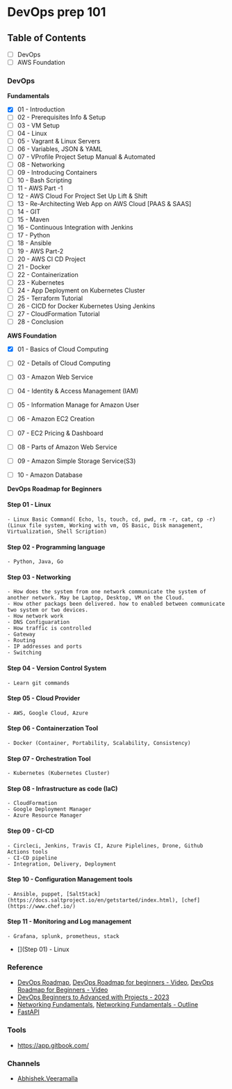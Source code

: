 # DevOps prep 101

## Table of Contents
- [ ] DevOps
- [ ] AWS Foundation

### DevOps

**Fundamentals**
- [x] 01 - Introduction
- [ ] 02 - Prerequisites Info & Setup
- [ ] 03 - VM Setup
- [ ] 04 - Linux
- [ ] 05 - Vagrant & Linux Servers
- [ ] 06 - Variables, JSON & YAML
- [ ] 07 - VProfile Project Setup Manual & Automated
- [ ] 08 - Networking
- [ ] 09 - Introducing Containers
- [ ] 10 - Bash Scripting
- [ ] 11 - AWS Part -1
- [ ] 12 - AWS Cloud For Project Set Up  Lift & Shift
- [ ] 13 - Re-Architecting Web App on AWS Cloud [PAAS & SAAS]
- [ ] 14 - GIT
- [ ] 15 - Maven
- [ ] 16 - Continuous Integration with Jenkins
- [ ] 17 - Python
- [ ] 18 - Ansible
- [ ] 19 - AWS Part-2
- [ ] 20 - AWS CI  CD Project
- [ ] 21 - Docker
- [ ] 22 - Containerization
- [ ] 23 - Kubernetes
- [ ] 24 - App Deployment on Kubernetes Cluster
- [ ] 25 - Terraform Tutorial
- [ ] 26 - CICD for Docker Kubernetes Using Jenkins
- [ ] 27 - CloudFormation Tutorial
- [ ] 28 - Conclusion

**AWS Foundation**
- [x] 01 - Basics of  Cloud Computing
- [ ] 02 - Details of Cloud Computing
- [ ] 03 - Amazon Web Service
- [ ] 04 - Identity & Access Management (IAM)
- [ ] 05 - Information Manage for Amazon User
- [ ] 06 - Amazon EC2 Creation
- [ ] 07 - EC2 Pricing & Dashboard
- [ ] 08 - Parts of Amazon Web Service
- [ ] 09 - Amazon Simple Storage Service(S3)
- [ ] 10 - Amazon Database


**DevOps Roadmap for Beginners**
#### Step 01 - Linux
    - Linux Basic Command( Echo, ls, touch, cd, pwd, rm -r, cat, cp -r) (Linux file system, Working with vm, OS Basic, Disk management, Virtualization, Shell Scription)
#### Step 02 - Programming language
    - Python, Java, Go
#### Step 03 - Networking
    - How does the system from one network communicate the system of another network. May be Laptop, Desktop, VM on the Cloud. 
    - How other packags been delivered. how to enabled between communicate two system or two devices. 
    - How network work  
    - DNS Configuaration 
    - How traffic is controlled 
    - Gateway
    - Routing
    - IP addresses and ports
    - Switching
#### Step 04 - Version Control System
    - Learn git commands
#### Step 05 - Cloud Provider
    - AWS, Google Cloud, Azure
#### Step 06 - Containerzation Tool
    - Docker (Container, Portability, Scalability, Consistency)
#### Step 07 - Orchestration Tool
    - Kubernetes (Kubernetes Cluster)
#### Step 08 - Infrastructure as code (IaC)
    - CloudFormation
    - Google Deployment Manager
    - Azure Resource Manager
#### Step 09 - CI-CD
    - Circleci, Jenkins, Travis CI, Azure Piplelines, Drone, Github Actions tools
    - CI-CD pipeline
    - Integration, Delivery, Deployment
#### Step 10 - Configuration Management tools
    - Ansible, puppet, [SaltStack](https://docs.saltproject.io/en/getstarted/index.html), [chef](https://www.chef.io/)
#### Step 11 - Monitoring and Log management
    - Grafana, splunk, prometheus, stack
- [](Step 01) - Linux

### Reference
- [DevOps Roadmap](https://roadmap.sh/devops), [DevOps Roadmap for beginners - Video](https://youtu.be/7pT0oviBZk0?si=xvZVADoFwJrfrv7D), [DevOps Roadmap for Beginners - Video](https://youtu.be/kZ8_nY-h0ys?si=hBV5RdDkJnD-2kof)
- [DevOps Beginners to Advanced with Projects - 2023](https://www.udemy.com/course/decodingdevops/)
- [Networking Fundamentals](https://www.youtube.com/playlist?list=PLIFyRwBY_4bRLmKfP1KnZA6rZbRHtxmXi), [Networking Fundamentals - Outline](https://www.practicalnetworking.net/index/networking-fundamentals-how-data-moves-through-the-internet/)
- [FastAPI](https://fastapi.tiangolo.com/tutorial/)

### Tools
- https://app.gitbook.com/

### Channels
- [Abhishek.Veeramalla](https://www.youtube.com/@AbhishekVeeramalla)